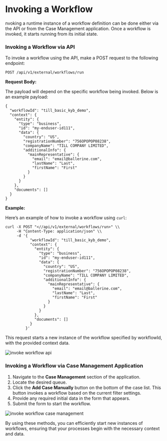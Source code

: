 # Invoking a Workflow
nvoking a runtime instance of a workflow definition can be done either via the API or from the Case Management application. Once a workflow is invoked, it starts running from its initial state.

### Invoking a Workflow via API

To invoke a workflow using the API, make a POST request to the following endpoint:

```
POST /api/v1/external/workflows/run
```

**Request Body:**

The payload will depend on the specific workflow being invoked. Below is an example payload:

```
{
  "workflowId": "till_basic_kyb_demo",
  "context": {
    "entity": {
      "type": "business",
      "id": "my-enduser-id111",
      "data": {
        "country": "US",
        "registrationNumber": "756OPOPOP08238",
        "companyName": "TILL COMPANY LIMITED",
        "additionalInfo": {
          "mainRepresentative": {
            "email": "email@ballerine.com",
            "lastName": "Last",
            "firstName": "First"
          }
        }
      }
    },
    "documents": []
  }
}
```

**Example:**

Here’s an example of how to invoke a workflow using `curl`:

```
curl -X POST "<//api/v1/external/workflows/run>" \\
     -H "Content-Type: application/json" \\
     -d '{
           "workflowId": "till_basic_kyb_demo",
           "context": {
             "entity": {
               "type": "business",
               "id": "my-enduser-id111",
               "data": {
                 "country": "US",
                 "registrationNumber": "756OPOPOP08238",
                 "companyName": "TILL COMPANY LIMITED",
                 "additionalInfo": {
                   "mainRepresentative": {
                     "email": "email@ballerine.com",
                     "lastName": "Last",
                     "firstName": "First"
                   }
                 }
               }
             },
             "documents": []
           }
         }'

```

This request starts a new instance of the workflow specified by workflowId, with the provided context data.

<img title="invoke workflow api" alt="invoke workflow api" src="https://uploads-ssl.webflow.com/62a3bad46800eb4715b2faf1/669ed9cf9fad66342cf9bad2_Jul-22-2024%2023-40-18.gif">

### Invoking a Workflow via Case Management Application

1. Navigate to the **Case Management** section of the application.
2. Locate the desired queue.
3. Click the **Add Case Manually** button on the bottom of the case list. This button invokes a workflow based on the current filter settings.
4. Provide any required initial data in the form that appears.
5. Submit the form to start the workflow.

<img title="invoke workflow case management" alt="invoke workflow case management" src="https://uploads-ssl.webflow.com/62a3bad46800eb4715b2faf1/669eda3eabc1c4ad746637a8_Jul-22-2024%2023-57-44.gif">

By using these methods, you can efficiently start new instances of workflows, ensuring that your processes begin with the necessary context and data.
